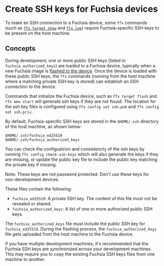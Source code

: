 # Create SSH keys for Fuchsia devices

To make an SSH connection to a Fuchsia device, some `ffx` commands
(such as [`ffx target show`][ffx-target-show] and [`ffx log`][ffx-log])
require Fuchsia-specific SSH keys to be present on the host machine.

## Concepts

During development, one or more public SSH keys
(listed in `fuchsia_authorized_keys`) are loaded to a Fuchsia device,
typically when a new Fuchsia image is [flashed to the device][flash-device].
Once the device is loaded with these public SSH keys, the `ffx` commands
(running from the host machine where a matching private SSH key is stored)
can establish an SSH connection to the device.

Commands that initialize the Fuchsia device, such as `ffx target flash`
and `ffx emu start` will generate ssh keys if they are not found.
The location for the ssh key files is configured using `ffx config set ssh.pub`
and `ffx config set ssh.priv`.

By default, Fuchsia-specific SSH keys are stored in the
`$HOME/.ssh` directory of the host machine, as shown below:

```none {:.devsite-disable-click-to-copy}
$HOME/.ssh/fuchsia_ed25519
$HOME/.ssh/fuchsia_authorized_keys
```

You can check the configuatrion and consistencty of the ssh keys by running
`ffx config check-ssh-keys` which will also generate the keys if they are missing,
or update the public key file to include the public key matching the private key
if missing.


Note: These keys are not password protected. Don't use these keys for
non-development devices.

These files contain the following:

*   `fuchsia_ed25519`: A private SSH key. The content of this file must not
    be revealed or shared.
*   `fuchsia_authorized_keys`: A list of one or more authorized public SSH keys.

The `fuchsia_authorized_keys` file must include the public SSH key for
`fuchsia_ed25519`. During the flashing process, the `fuchsia_authorized_keys`
file gets uploaded from the host machine to the Fuchsia device.

If you have multiple development machines,
it's recommended that the Fuchsia SSH keys are synchronized across
your development machines. This may require you to copy the existing
Fuchsia SSH keys files from one machine to another.

<!-- Reference links -->

[ffx-target-show]: https://fuchsia.dev/reference/tools/sdk/ffx?skip_cache=true#show_8
[ffx-log]: https://fuchsia.dev/reference/tools/sdk/ffx?skip_cache=true#log_2
[flash-device]: ./flash-a-device.md
